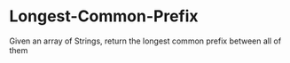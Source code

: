 # Longest-Common-Prefix
Given an array of Strings, return the longest common prefix between all of them
